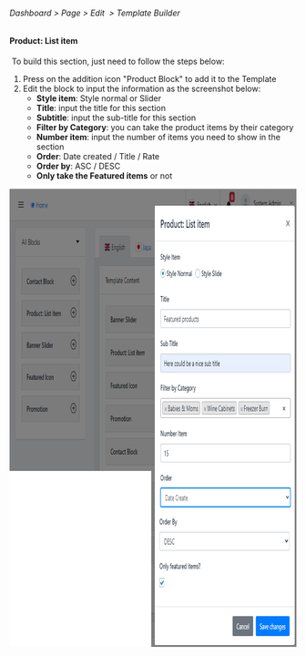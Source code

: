<h6>Dashboard &gt; Page &gt; Edit&nbsp; &gt; Template Builder<span style="font-size: 10.72px;">&nbsp;</span></h6>
<h4>Product: List item&nbsp;&nbsp;</h4>
<p>&nbsp;To build this section, just need to follow the steps below:&nbsp;</p>
<ol>
<li>Press on the addition icon "Product Block" to add it to the Template</li>
<li>Edit the block to input the information as the screenshot below:
<ul>
<li><strong>Style item</strong>: Style normal or Slider</li>
<li><strong>Title</strong>: input the title for this section</li>
<li><strong>Subtitle</strong>: input the sub-title for this section</li>
<li><strong>Filter by Category</strong>: you can take the product items by their category</li>
<li><strong>Number item</strong>: input the number of items you need to show in the section</li>
<li><strong>Order</strong>: Date created / Title / Rate</li>
<li><strong>Order by</strong>: ASC / DESC</li>
<li><strong>Only take the Featured items</strong> or not</li>
</ul>
</li>
</ol>
<p><img src="/assets/images/product-list-block/6661c8304482174887d98710dca08289.png" alt="" width="924" height="805" /></p>